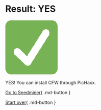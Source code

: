 # Result: YES

![Image](/images/seventeen/success.png)

YES! You can install CFW through PicHaxx.

[Go to Seedminer](https://gist.github.com/lilyuwuu/b6137bcfd2f2dcb176a55d9c1df69252){ .md-button } 

[Start over](/seventeen){ .md-button }